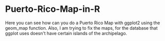 # Puerto-Rico-Map-in-R
Here you can see how can you do a Puerto Rico Map with ggplot2 using the geom_map function.  Also, I am trying to fix the maps, for the database that ggplot uses doesn't have certain islands of the archipelago. 

